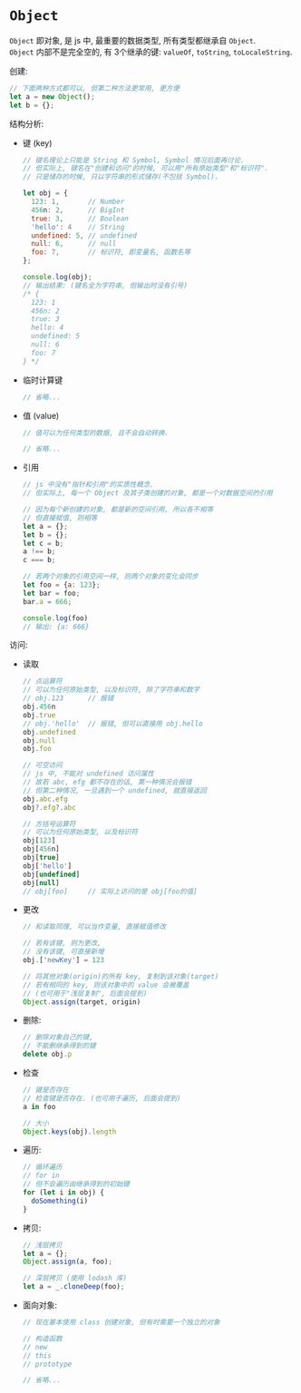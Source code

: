 # `Object`

`Object` 即对象, 是 js 中, 最重要的数据类型, 所有类型都继承自 `Object`.  
`Object` 内部不是完全空的, 有 3个继承的键: `valueOf`, `toString`, `toLocaleString`.  

创建:
  ```js
  // 下面两种方式都可以, 但第二种方法更常用, 更方便
  let a = new Object();
  let b = {};
  ```

结构分析:
  - 键 (key)
    ```js
    // 键名理论上只能是 String 和 Symbol, Symbol 情况后面再讨论.
    // 但实际上, 键名在"创建和访问"的时候, 可以用"所有原始类型"和"标识符".  
    // 只是储存的时候, 只以字符串的形式储存(不包括 Symbol).  

    let obj = {
      123: 1,       // Number
      456n: 2,      // BigInt
      true: 3,      // Boolean
      'hello': 4    // String
      undefined: 5, // undefined
      null: 6,      // null
      foo: 7,       // 标识符, 即变量名, 函数名等
    };

    console.log(obj);
    // 输出结果: (键名全为字符串, 但输出时没有引号)
    /* {
      123: 1
      456n: 2     
      true: 3     
      hello: 4   
      undefined: 5
      null: 6    
      foo: 7      
    } */
    ```

  - 临时计算键
    ```js
    // 省略...
    ```

  - 值 (value)
    ```js
    // 值可以为任何类型的数据, 且不会自动转换.
    
    // 省略...
    ```

  - 引用
    ```js
    // js 中没有"指针和引用"的实质性概念.  
    // 但实际上, 每一个 Object 及其子类创建的对象, 都是一个对数据空间的引用
    
    // 因为每个新创建的对象, 都是新的空间引用, 所以各不相等
    // 但直接赋值, 则相等
    let a = {};
    let b = {};
    let c = b;
    a !== b;
    c === b;

    // 若两个对象的引用空间一样, 则两个对象的变化会同步
    let foo = {a: 123};
    let bar = foo;
    bar.a = 666;

    console.log(foo)
    // 输出: {a: 666}
    
    ```

访问:
  - 读取
    ```js
    // 点运算符
    // 可以为任何原始类型, 以及标识符, 除了字符串和数字
    // obj.123      // 报错
    obj.456n
    obj.true
    // obj.'hello'  // 报错, 但可以直接用 obj.hello
    obj.undefined
    obj.null
    obj.foo

    // 可空访问
    // js 中, 不能对 undefined 访问属性
    // 故若 abc, efg 都不存在的话, 第一种情况会报错
    // 但第二种情况, 一旦遇到一个 undefined, 就直接返回
    obj.abc.efg
    obj?.efg?.abc

    // 方括号运算符
    // 可以为任何原始类型, 以及标识符
    obj[123]
    obj[456n]
    obj[true]
    obj['hello']
    obj[undefined]
    obj[null]
    // obj[foo]     // 实际上访问的是 obj[foo的值]  
    ```
  
  - 更改
    ```js
    // 和读取同理, 可以当作变量, 直接赋值修改

    // 若有该键, 则为更改, 
    // 没有该键, 可直接新增
    obj.['newKey'] = 123

    // 将其他对象(origin)的所有 key, 复制到该对象(target)
    // 若有相同的 key, 则该对象中的 value 会被覆盖
    // (也可用于"浅层复制", 后面会提到)
    Object.assign(target, origin)
    ```

  - 删除:
    ```js
    // 删除对象自己的键,
    // 不能删继承得到的键
    delete obj.p
    ```

  - 检查
    ```js
    // 键是否存在
    // 检查键是否存在. (也可用于遍历, 后面会提到)
    a in foo

    // 大小
    Object.keys(obj).length

    ```

  - 遍历:
    ```js
    // 循环遍历
    // for in
    // 但不会遍历由继承得到的初始键
    for (let i in obj) {
      doSomething(i)
    }
    ```
  
  - 拷贝:
    ```js
    // 浅层拷贝
    let a = {};
    Object.assign(a, foo);

    // 深层拷贝 (使用 lodash 库)
    let a = _.cloneDeep(foo);
    ```

  - 面向对象:
    ```js
    // 现在基本使用 class 创建对象, 但有时需要一个独立的对象

    // 构造函数
    // new
    // this
    // prototype

    // 省略...
    ```